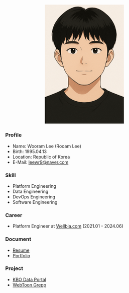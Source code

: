 <div align="center">
  <img style="width: 50%;" src="https://raw.githubusercontent.com/leewr9/leewr9/refs/heads/master/profile.png" />
</div>

### Profile
- Name: Wooram Lee (Rooam Lee)
- Birth: 1995.04.13
- Location: Republic of Korea
- E-Mail: [leewr9@naver.com](mailto:leewr9@naver.com)

### Skill
- Platform Engineering  
- Data Engineering  
- DevOps Engineering  
- Software Engineering

### Career
- Platform Engineer at [Wellbia.com](https://www.wellbia.com/) (2021.01 - 2024.06)

### Document
- [Resume](https://leewr9.github.io/docs/resume)
- [Portfolio](https://leewr9.github.io/docs/portfolio)

### Project
- [KBO Data Portal](https://leewr9.github.io/docs/projects/kbo_data_portal)
- [WebToon Grepp](https://leewr9.github.io/docs/projects/webtoon_grepp)
  

